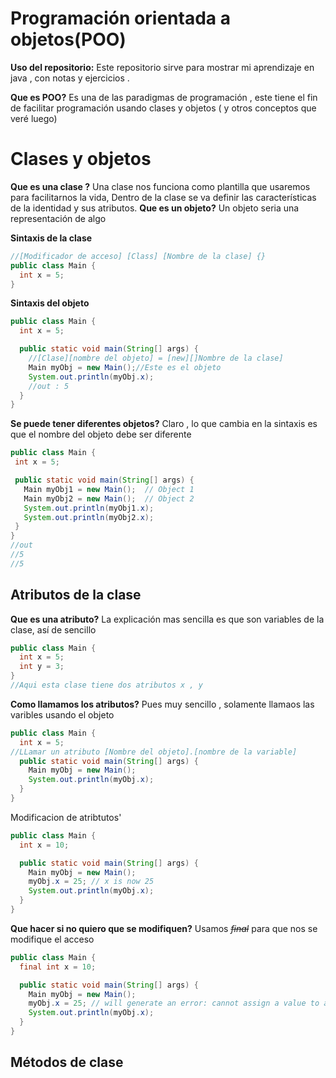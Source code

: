 # Programación orientada a objetos(POO)

**Uso del repositorio:**  Este repositorio sirve para mostrar mi aprendizaje en java , con notas y ejercicios .

**Que es POO?**
Es una de las paradigmas de programación , este tiene el fin de facilitar  programación  usando clases y objetos ( y otros conceptos que veré luego)

# Clases y objetos
**Que es una clase ?** 
Una clase nos funciona como plantilla que usaremos para facilitarnos  la vida, Dentro de la clase se va definir las características de la identidad y sus atributos.
**Que es un objeto?**
Un objeto seria una representación de algo

**Sintaxis de la clase**
```java
//[Modificador de acceso] [Class] [Nombre de la clase] {}
public class Main {
  int x = 5;
}
```
**Sintaxis del objeto**
```java
public class Main {
  int x = 5;

  public static void main(String[] args) {
    //[Clase][nombre del objeto] = [new][]Nombre de la clase]
    Main myObj = new Main();//Este es el objeto
    System.out.println(myObj.x);
    //out : 5
  }
}
```
 **Se puede tener diferentes objetos?**
 Claro , lo que cambia en la sintaxis es que el nombre del objeto debe ser diferente
 ```java
public class Main {
  int x = 5;

  public static void main(String[] args) {
    Main myObj1 = new Main();  // Object 1
    Main myObj2 = new Main();  // Object 2
    System.out.println(myObj1.x);
    System.out.println(myObj2.x);
  }
}
//out
//5
//5
```
## Atributos de la clase
**Que es una atributo?** La explicación mas sencilla es que son variables de la clase, así de sencillo

```java
public class Main {
  int x = 5;
  int y = 3;
}
//Aqui esta clase tiene dos atributos x , y 
```
**Como llamamos los atributos?**
Pues muy sencillo , solamente llamaos las varibles usando el objeto
```java
public class Main {
  int x = 5;
//LLamar un atributo [Nombre del objeto].[nombre de la variable]
  public static void main(String[] args) {
    Main myObj = new Main();
    System.out.println(myObj.x);
  }
}
```
Modificacion de atribtutos'
```java
public class Main {
  int x = 10;

  public static void main(String[] args) {
    Main myObj = new Main();
    myObj.x = 25; // x is now 25
    System.out.println(myObj.x);
  }
}
```
**Que hacer si no quiero que se modifiquen?**
Usamos *~~final~~* para que nos se modifique el acceso
```java
public class Main {
  final int x = 10;

  public static void main(String[] args) {
    Main myObj = new Main();
    myObj.x = 25; // will generate an error: cannot assign a value to a final variable
    System.out.println(myObj.x);
  }
}
```

## Métodos de clase
